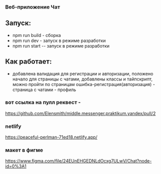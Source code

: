 ### Веб-приложение Чат

## Запуск:
- npm run build - сборка
- npm run dev - запуск в режиме разработки
- npm run start -- запуск в режиме разработки

## Как работает:

- добавлена валидация для регистрации и авторизации, положено начало для страницы с чатами, добавлены классы и тайпскрипт, можно пройти по страницам ошибка-регистрация(авторизация) - страница с чатами - профиль

### вот ссылка на пулл реквест -

https://github.com/Elensmith/middle.messenger.praktikum.yandex/pull/2

### netlify 
https://peaceful-perlman-71ed18.netlify.app/

### макет в фигме

https://www.figma.com/file/24EUnEHGEDNLdOcxg7ULwV/Chat?node-id=0%3A1
